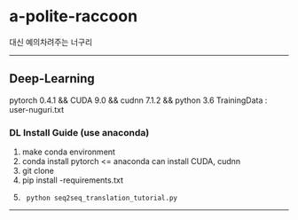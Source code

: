 # a-polite-raccoon
대신 예의차려주는 너구리
- - - 
## Deep-Learning
pytorch 0.4.1 && CUDA 9.0 && cudnn 7.1.2 && python 3.6
TrainingData : user-nuguri.txt

### DL Install Guide (use anaconda)
1. make conda environment
2. conda install pytorch  <= anaconda can install CUDA, cudnn
3. git clone
4. pip install -requirements.txt
5. <pre><code> python seq2seq_translation_tutorial.py </code></pre>
- - -
